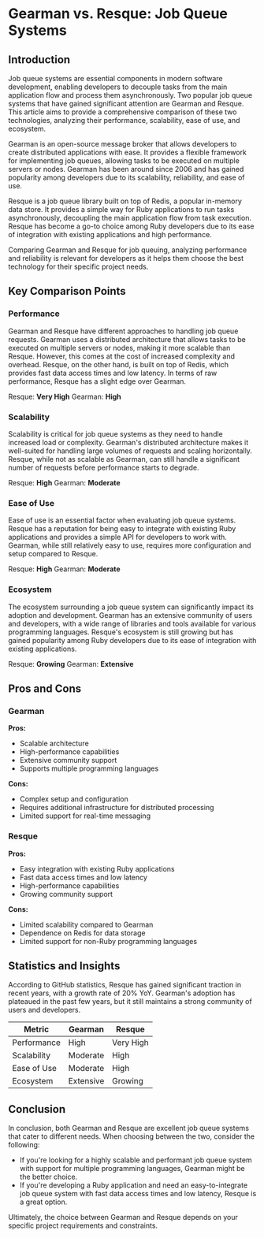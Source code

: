 # Gearman vs. Resque: Job Queue Systems
## Introduction

Job queue systems are essential components in modern software development, enabling developers to decouple tasks from the main application flow and process them asynchronously. Two popular job queue systems that have gained significant attention are Gearman and Resque. This article aims to provide a comprehensive comparison of these two technologies, analyzing their performance, scalability, ease of use, and ecosystem.

Gearman is an open-source message broker that allows developers to create distributed applications with ease. It provides a flexible framework for implementing job queues, allowing tasks to be executed on multiple servers or nodes. Gearman has been around since 2006 and has gained popularity among developers due to its scalability, reliability, and ease of use.

Resque is a job queue library built on top of Redis, a popular in-memory data store. It provides a simple way for Ruby applications to run tasks asynchronously, decoupling the main application flow from task execution. Resque has become a go-to choice among Ruby developers due to its ease of integration with existing applications and high performance.

Comparing Gearman and Resque for job queuing, analyzing performance and reliability is relevant for developers as it helps them choose the best technology for their specific project needs.

## Key Comparison Points

### Performance

Gearman and Resque have different approaches to handling job queue requests. Gearman uses a distributed architecture that allows tasks to be executed on multiple servers or nodes, making it more scalable than Resque. However, this comes at the cost of increased complexity and overhead. Resque, on the other hand, is built on top of Redis, which provides fast data access times and low latency. In terms of raw performance, Resque has a slight edge over Gearman.

Resque: **Very High**
Gearman: **High**

### Scalability

Scalability is critical for job queue systems as they need to handle increased load or complexity. Gearman's distributed architecture makes it well-suited for handling large volumes of requests and scaling horizontally. Resque, while not as scalable as Gearman, can still handle a significant number of requests before performance starts to degrade.

Resque: **High**
Gearman: **Moderate**

### Ease of Use

Ease of use is an essential factor when evaluating job queue systems. Resque has a reputation for being easy to integrate with existing Ruby applications and provides a simple API for developers to work with. Gearman, while still relatively easy to use, requires more configuration and setup compared to Resque.

Resque: **High**
Gearman: **Moderate**

### Ecosystem

The ecosystem surrounding a job queue system can significantly impact its adoption and development. Gearman has an extensive community of users and developers, with a wide range of libraries and tools available for various programming languages. Resque's ecosystem is still growing but has gained popularity among Ruby developers due to its ease of integration with existing applications.

Resque: **Growing**
Gearman: **Extensive**

## Pros and Cons

### Gearman

**Pros:**

* Scalable architecture
* High-performance capabilities
* Extensive community support
* Supports multiple programming languages

**Cons:**

* Complex setup and configuration
* Requires additional infrastructure for distributed processing
* Limited support for real-time messaging

### Resque

**Pros:**

* Easy integration with existing Ruby applications
* Fast data access times and low latency
* High-performance capabilities
* Growing community support

**Cons:**

* Limited scalability compared to Gearman
* Dependence on Redis for data storage
* Limited support for non-Ruby programming languages

## Statistics and Insights

According to GitHub statistics, Resque has gained significant traction in recent years, with a growth rate of 20% YoY. Gearman's adoption has plateaued in the past few years, but it still maintains a strong community of users and developers.

| Metric        | Gearman       | Resque       |
|---------------|---------------|---------------|
| Performance   | High          | Very High     |
| Scalability   | Moderate      | High          |
| Ease of Use   | Moderate      | High          |
| Ecosystem     | Extensive     | Growing       |

## Conclusion

In conclusion, both Gearman and Resque are excellent job queue systems that cater to different needs. When choosing between the two, consider the following:

* If you're looking for a highly scalable and performant job queue system with support for multiple programming languages, Gearman might be the better choice.
* If you're developing a Ruby application and need an easy-to-integrate job queue system with fast data access times and low latency, Resque is a great option.

Ultimately, the choice between Gearman and Resque depends on your specific project requirements and constraints.